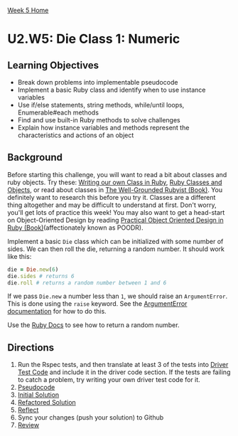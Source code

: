 [Week 5 Home](../)

# U2.W5: Die Class 1: Numeric


## Learning Objectives
- Break down problems into implementable pseudocode 
- Implement a basic Ruby class and identify when to use instance variables
- Use if/else statements, string methods, while/until loops, Enumerable#each methods
- Find and use built-in Ruby methods to solve challenges
- Explain how instance variables and methods represent the characteristics and actions of an object

## Background
Before starting this challenge, you will want to read a bit about classes and ruby objects. Try these: [Writing our own Class in Ruby](http://rubylearning.com/satishtalim/writing_our_own_class_in_ruby.html), [Ruby Classes and Objects](http://www.tutorialspoint.com/ruby/ruby_classes.htm), or read about classes in [The Well-Grounded Rubyist (Book)](http://www.manning.com/black2/). You definitely want to research this before you try it. Classes are a different thing altogether and may be difficult to understand at first. Don't worry, you'll get lots of practice this week! You may also want to get a head-start on Object-Oriented Design by reading [Practical Object Oriented Design in Ruby (Book)](http://www.poodr.com/)(affectionately known as POODR). 

Implement a basic `Die` class which can be initialized with some number of sides.  We can then roll the die, returning a random number.  It should work like this:

```ruby
die = Die.new(6)
die.sides # returns 6
die.roll # returns a random number between 1 and 6
```

If we pass `Die.new` a number less than `1`, we should raise an `ArgumentError`.  This is done using the `raise` keyword.  See the [ArgumentError documentation](http://apidock.com/ruby/ArgumentError) for how to do this.

Use the [Ruby Docs](http://www.ruby-doc.org/) to see how to return a random number. 

## Directions
 
1. Run the Rspec tests, and then translate at least 3 of the tests into [Driver Test Code](../../references/driver_code.md) and include it in the driver code section. If the tests are failing to catch a problem, try writing your own driver test code for it. 
2. [Pseudocode](../../references/pseudocode.md)
3. [Initial Solution](../../references/initial_solution.md)
4. [Refactored Solution](../../references/refactoring.md)
5. [Reflect](../../references/reflection_guidelines.md)
6. Sync your changes (push your solution) to Github
7. [Review](../../references/review.md)